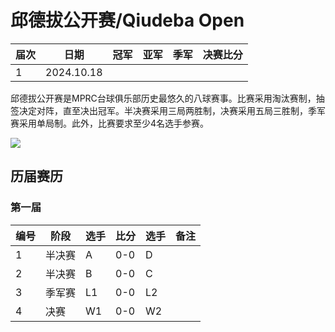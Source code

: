 # 邱德拔公开赛/Qiudeba Open

| 届次 | 日期       | 冠军 | 亚军 | 季军 | 决赛比分 |
| ---- | ---------- | ---- | ---- | ---- | -------- |
| 1    | 2024.10.18 |      |      |      |          |

邱德拔公开赛是MPRC台球俱乐部历史最悠久的八球赛事。比赛采用淘汰赛制，抽签决定对阵，直至决出冠军。半决赛采用三局两胜制，决赛采用五局三胜制，季军赛采用单局制。此外，比赛要求至少4名选手参赛。

![]("./img/qiudeba.jpg")

## 历届赛历

### 第一届

| 编号 | 阶段   | 选手 | 比分 | 选手 | 备注 |
| ---- | ------ | ---- | ---- | ---- | ---- |
| 1    | 半决赛 | A    | 0-0  | D    |      |
| 2    | 半决赛 | B    | 0-0  | C    |      |
| 3    | 季军赛 | L1   | 0-0  | L2   |      |
| 4    | 决赛   | W1   | 0-0  | W2   |      |


